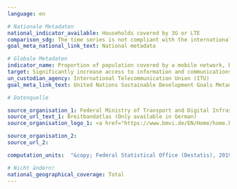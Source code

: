 ```yaml
---
language: en

# Nationale Metadaten
national_indicator_available: Households covered by 3G or LTE
comparison_sdg: The time series is not compliant with the international metadata description.
goal_meta_national_link_text: National metadata

# Globale Metadaten
indicator_name: Proportion of population covered by a mobile network, by technology
target: Significantly increase access to information and communications technology and strive to provide universal and affordable access to the Internet in least developed countries by 2020
un_custodian_agency: International Telecommunication Union (ITU)
goal_meta_link_text: United Nations Sustainable Development Goals Metadata

# Datenquelle

source_organisation_1: Federal Ministry of Transport and Digital Infrastructure (BMVI)
source_url_text_1: Breitbandatlas (Only available in German)
source_organisation_logo_1: <a href="https://www.bmvi.de/EN/Home/home.html"><img src="https://g205sdgs.github.io/sdg-indicators/public/LogosEn/bmvi.png" alt="Logo BMVI" /></a>

source_organisation_2:
source_url_2:

computation_units:  "&copy; Federal Statistical Office (Destatis), 2019"

# Nicht ändern!
national_geographical_coverage: Total
---
```

